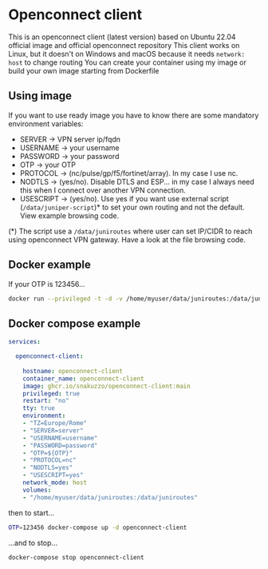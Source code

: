 # Openconnect client

This is an openconnect client (latest version) based on Ubuntu 22.04 official image and official openconnect repository
This client works on Linux, but it doesn't on Windows and macOS because it needs `network: host` to change routing
You can create your container using my image or build your own image starting from Dockerfile

## Using image

If you want to use ready image you have to know there are some mandatory environment variables:

- SERVER -> VPN server ip/fqdn
- USERNAME -> your username
- PASSWORD -> your password
- OTP -> your OTP
- PROTOCOL -> (nc/pulse/gp/f5/fortinet/array). In my case I use nc.
- NODTLS -> (yes/no). Disable DTLS and ESP... in my case I always need this when I connect over another VPN connection.
- USESCRIPT -> (yes/no). Use yes if you want use external script (`/data/juniper-script`)* to set your own routing and not the default. View example browsing code.

(*) The script use a `/data/juniroutes` where user can set IP/CIDR to reach using openconnect VPN gateway. Have a look at the file browsing code.

## Docker example

If your OTP is 123456...

```bash
docker run --privileged -t -d -v /home/myuser/data/juniroutes:/data/juniroutes --name openconnect-client -h openconnect-client -e TZ=Europe/Rome -e SERVER=server -e USERNAME=username -e PASSWORD=password -e OTP=123456 -e PROTOCOL=nc -e NODTLS=yes -e USESCRIPT=yes ghcr.io/snakuzzo/openconnect-client:main 
```

## Docker compose example

```yaml
services:

  openconnect-client:
  
    hostname: openconnect-client
    container_name: openconnect-client
    image: ghcr.io/snakuzzo/openconnect-client:main
    privileged: true
    restart: "no"
    tty: true
    environment:
    - "TZ=Europe/Rome"
    - "SERVER=server"
    - "USERNAME=username"
    - "PASSWORD=password"
    - "OTP=${OTP}"
    - "PROTOCOL=nc"
    - "NODTLS=yes"
    - "USESCRIPT=yes"
    network_mode: host
    volumes:
    - "/home/myuser/data/juniroutes:/data/juniroutes"
```

then to start...

```bash
OTP=123456 docker-compose up -d openconnect-client
```

...and to stop...

```bash
docker-compose stop openconnect-client
```
